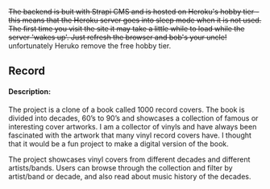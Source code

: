 
~~The backend is buit with Strapi CMS and is hosted on Heroku's hobby tier - this means that the Heroku server goes into sleep mode when it is not used. The first time you visit the site it may take a little while to load while the server 'wakes up'. Just refresh the browser and bob's your uncle!~~ unfortunately Heruko remove the free hobby tier.

## Record

#### Description:

The project is a clone of a book called 1000 record covers. The book is divided into decades, 60’s to 90’s and showcases a collection of famous or interesting cover artworks. I am a collector of vinyls and have always been fascinated with the artwork that many vinyl record covers have. I thought that it would be a fun project to make a digital version of the book.

The project showcases vinyl covers from different decades and different artists/bands. Users can browse through the collection and filter by artist/band or decade, and also read about music history of the decades.
